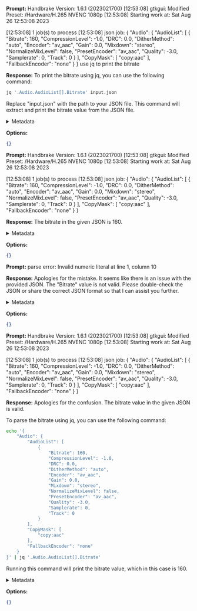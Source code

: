 **Prompt:**
Handbrake Version: 1.6.1 (2023021700)
[12:53:08] gtkgui: Modified Preset: /Hardware/H.265 NVENC 1080p
[12:53:08] Starting work at: Sat Aug 26 12:53:08 2023

[12:53:08] 1 job(s) to process
[12:53:08] json job:
{
    "Audio": {
        "AudioList": [
            {
                "Bitrate": 160,
                "CompressionLevel": -1.0,
                "DRC": 0.0,
                "DitherMethod": "auto",
                "Encoder": "av_aac",
                "Gain": 0.0,
                "Mixdown": "stereo",
                "NormalizeMixLevel": false,
                "PresetEncoder": "av_aac",
                "Quality": -3.0,
                "Samplerate": 0,
                "Track": 0
            }
        ],
        "CopyMask": [
            "copy:aac"
        ],
        "FallbackEncoder": "none"
    }
}
 use jq to print the bitrate

**Response:**
To print the bitrate using jq, you can use the following command:

```bash
jq '.Audio.AudioList[].Bitrate' input.json
```

Replace "input.json" with the path to your JSON file. This command will extract and print the bitrate value from the JSON file.

<details><summary>Metadata</summary>

- Duration: 1833 ms
- Datetime: 2023-08-26T12:50:19.824696
- Model: gpt-3.5-turbo-0613

</details>

**Options:**
```json
{}
```

**Prompt:**
Handbrake Version: 1.6.1 (2023021700)
[12:53:08] gtkgui: Modified Preset: /Hardware/H.265 NVENC 1080p
[12:53:08] Starting work at: Sat Aug 26 12:53:08 2023

[12:53:08] 1 job(s) to process
[12:53:08] json job:
{
    "Audio": {
        "AudioList": [
            {
                "Bitrate": 160,
                "CompressionLevel": -1.0,
                "DRC": 0.0,
                "DitherMethod": "auto",
                "Encoder": "av_aac",
                "Gain": 0.0,
                "Mixdown": "stereo",
                "NormalizeMixLevel": false,
                "PresetEncoder": "av_aac",
                "Quality": -3.0,
                "Samplerate": 0,
                "Track": 0
            }
        ],
        "CopyMask": [
            "copy:aac"
        ],
        "FallbackEncoder": "none"
    }
}


**Response:**
The bitrate in the given JSON is 160.

<details><summary>Metadata</summary>

- Duration: 871 ms
- Datetime: 2023-08-26T12:52:16.232671
- Model: gpt-3.5-turbo-0613

</details>

**Options:**
```json
{}
```

**Prompt:**
parse error: Invalid numeric literal at line 1, column 10

**Response:**
Apologies for the mistake. It seems like there is an issue with the provided JSON. The "Bitrate" value is not valid. Please double-check the JSON or share the correct JSON format so that I can assist you further.

<details><summary>Metadata</summary>

- Duration: 1863 ms
- Datetime: 2023-08-26T12:52:44.627322
- Model: gpt-3.5-turbo-0613

</details>

**Options:**
```json
{}
```

**Prompt:**
Handbrake Version: 1.6.1 (2023021700)
[12:53:08] gtkgui: Modified Preset: /Hardware/H.265 NVENC 1080p
[12:53:08] Starting work at: Sat Aug 26 12:53:08 2023

[12:53:08] 1 job(s) to process
[12:53:08] json job:
{
    "Audio": {
        "AudioList": [
            {
                "Bitrate": 160,
                "CompressionLevel": -1.0,
                "DRC": 0.0,
                "DitherMethod": "auto",
                "Encoder": "av_aac",
                "Gain": 0.0,
                "Mixdown": "stereo",
                "NormalizeMixLevel": false,
                "PresetEncoder": "av_aac",
                "Quality": -3.0,
                "Samplerate": 0,
                "Track": 0
            }
        ],
        "CopyMask": [
            "copy:aac"
        ],
        "FallbackEncoder": "none"
    }
}

**Response:**
Apologies for the confusion. The bitrate value in the given JSON is valid.

To parse the bitrate using jq, you can use the following command:

```bash
echo '{
    "Audio": {
        "AudioList": [
            {
                "Bitrate": 160,
                "CompressionLevel": -1.0,
                "DRC": 0.0,
                "DitherMethod": "auto",
                "Encoder": "av_aac",
                "Gain": 0.0,
                "Mixdown": "stereo",
                "NormalizeMixLevel": false,
                "PresetEncoder": "av_aac",
                "Quality": -3.0,
                "Samplerate": 0,
                "Track": 0
            }
        ],
        "CopyMask": [
            "copy:aac"
        ],
        "FallbackEncoder": "none"
    }
}' | jq '.Audio.AudioList[].Bitrate'
```

Running this command will print the bitrate value, which in this case is 160.

<details><summary>Metadata</summary>

- Duration: 6487 ms
- Datetime: 2023-08-26T12:53:29.195486
- Model: gpt-3.5-turbo-0613

</details>

**Options:**
```json
{}
```

